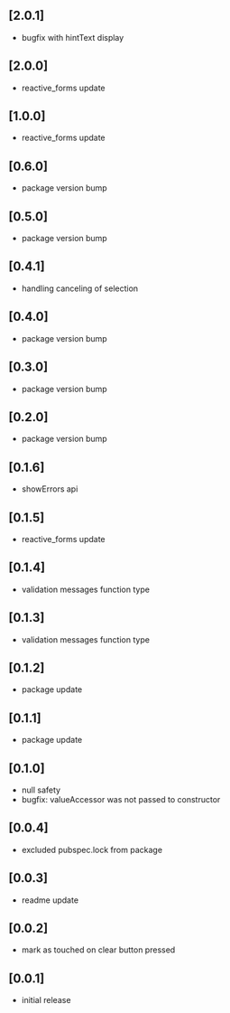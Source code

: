 ## [2.0.1]
* bugfix with hintText display

## [2.0.0]
* reactive_forms update

## [1.0.0]
* reactive_forms update

## [0.6.0]
* package version bump

## [0.5.0]
* package version bump

## [0.4.1]
* handling canceling of selection

## [0.4.0]
* package version bump

## [0.3.0]
* package version bump

## [0.2.0]
* package version bump

## [0.1.6]
* showErrors api

## [0.1.5]
* reactive_forms update

## [0.1.4]
* validation messages function type

## [0.1.3]
* validation messages function type

## [0.1.2]
* package update

## [0.1.1]
* package update

## [0.1.0]
* null safety
* bugfix: valueAccessor was not passed to constructor

## [0.0.4]
* excluded pubspec.lock from package

## [0.0.3]
* readme update

## [0.0.2]
* mark as touched on clear button pressed

## [0.0.1]
* initial release
